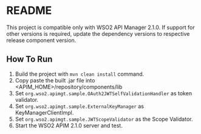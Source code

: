 # README

This project is compatible only with WSO2 API Manager 2.1.0. If support for other versions is required, update the dependency versions to respective release component version.

## How To Run

1. Build the project with `mvn clean install` command.
1. Copy paste the built .jar file into <APIM_HOME>/repository/components/lib
1. Set `org.wso2.apimgt.sample.OAuth2JWTSelfValidationHandler` as token validator.
1. Set `org.wso2.apimgt.sample.ExternalKeyManager` as KeyManagerClientImpl.
1. Set `org.wso2.apimgt.sample.JWTScopeValidator` as the Scope Validator.
1. Start the WSO2 APIM 2.1.0 server and test.